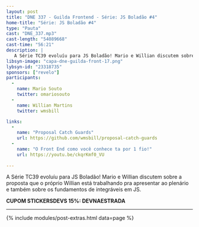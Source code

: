 ```yaml
---
layout: post
title: "DNE 337 - Guilda Frontend - Série: JS Boladão #4"
home-title: "Série: JS Boladão #4"
type: "Pauta"
cast: "DNE_337.mp3"
cast-length: "54089668"
cast-time: "56:21"
description: |
   A Série TC39 evoluíu para JS Boladão! Mario e Willian discutem sobre a proposta que o próprio Willian está trabalhando pra apresentar ao plenário e também sobre os fundamentos de integráveis em JS.
libsyn-image: "capa-dne-guilda-front-17.png"
lybsyn-id: "23318735"
sponsors: ["revelo"]
participants:
  -
    name: Mario Souto
    twitter: omariosouto
  -
    name: Willian Martins
    twitter: wmsbill

links:
  -
    name: "Proposal Catch Guards"
    url: https://github.com/wmsbill/proposal-catch-guards
  -
    name: "O Front End como você conhece ta por 1 fio!"
    url: https://youtu.be/ckqrKmf0_VU
  
---
```


A Série TC39 evoluíu para JS Boladão! Mario e Willian discutem sobre a proposta que o próprio Willian está trabalhando pra apresentar ao plenário e também sobre os fundamentos de integráveis em JS.

<strong>CUPOM STICKERSDEVS 15%: DEVNAESTRADA</strong>

---

{% include modules/post-extras.html data=page %}
